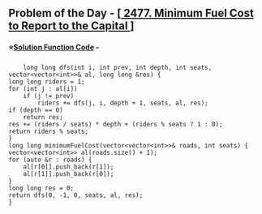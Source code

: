 ## Problem of the Day - [<a href="https://leetcode.com/problems/minimum-fuel-cost-to-report-to-the-capital/"> 2477. Minimum Fuel Cost to Report to the Capital </a>]


#### ⭐<ins>Solution Function Code</ins> -

        long long dfs(int i, int prev, int depth, int seats, vector<vector<int>>& al, long long &res) {
    long long riders = 1;
    for (int j : al[i])
        if (j != prev)
            riders += dfs(j, i, depth + 1, seats, al, res);
    if (depth == 0)
        return res;
    res += (riders / seats) * depth + (riders % seats ? 1 : 0);
    return riders % seats;
    }
    long long minimumFuelCost(vector<vector<int>>& roads, int seats) {
    vector<vector<int>> al(roads.size() + 1);
    for (auto &r : roads) {
        al[r[0]].push_back(r[1]);
        al[r[1]].push_back(r[0]);
    }
    long long res = 0;
    return dfs(0, -1, 0, seats, al, res);
    }


